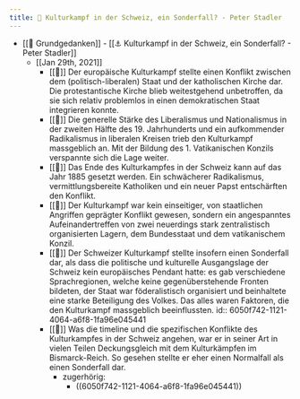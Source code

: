 ```yaml
---
title: 📝 Kulturkampf in der Schweiz, ein Sonderfall? - Peter Stadler
---
```


- [[📝 Grundgedanken]] - [[⚓️ Kulturkampf in der Schweiz, ein Sonderfall? - Peter Stadler]]
  - [[Jan 29th, 2021]]
    - [[📝]] Der europäische Kulturkampf stellte einen Konflikt zwischen dem (politisch-liberalen) Staat und der katholischen Kirche dar. Die protestantische Kirche blieb weitestgehend unbetroffen, da sie sich relativ problemlos in einen demokratischen Staat integrieren konnte.
    - [[📝]] Die generelle Stärke des Liberalismus und Nationalismus in der zweiten Hälfte des 19. Jahrhunderts und ein aufkommender Radikalismus in liberalen Kreisen trieb den Kulturkampf massgeblich an. Mit der Bildung des 1. Vatikanischen Konzils verspannte sich die Lage weiter.
    - [[📝]] Das Ende des Kulturkampfes in der Schweiz kann auf das Jahr 1885 gesetzt werden. Ein schwächerer Radikalismus, vermittlungsbereite Katholiken und ein neuer Papst entschärften den Konflikt.
    - [[📝]] Der Kulturkampf war kein einseitiger, von staatlichen Angriffen geprägter Konflikt gewesen, sondern ein angespanntes Aufeinandertreffen von zwei neuerdings stark zentralistisch organisierten Lagern, dem Bundesstaat und dem vatikanischem Konzil.
    - [[📝]] Der Schweizer Kulturkampf stellte insofern einen Sonderfall dar, als dass die politische und kulturelle Ausgangslage der Schweiz kein europäisches Pendant hatte: es gab verschiedene Sprachregionen, welche keine gegenüberstehende Fronten bildeten, der Staat war föderalistisch organisiert und beinhaltete eine starke Beteiligung des Volkes. Das alles waren Faktoren, die den Kulturkampf massgeblich beeinflussten.
      id:: 6050f742-1121-4064-a6f8-1fa96e045441
    - [[📝]] Was die timeline und die spezifischen Konflikte des Kulturkampfes in der Schweiz angehen, war er in seiner Art in vielen Teilen Deckungsgleich mit dem Kulturkämpfen im Bismarck-Reich. So gesehen stellte er eher einen Normalfall als einen Sonderfall dar.
      - zugerhörig:
        - ((6050f742-1121-4064-a6f8-1fa96e045441))